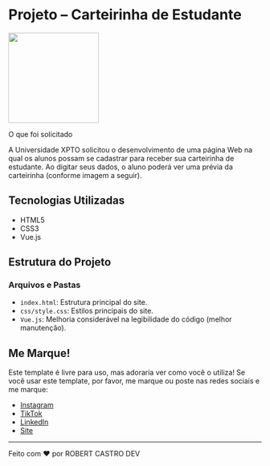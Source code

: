 # Projeto – Carteirinha de Estudante
<img height="180em" src="https://github.com/user-attachments/assets/891615d8-6e5c-4359-a075-6e32667ae599
"/>

O que foi solicitado


A Universidade XPTO solicitou o desenvolvimento de uma página Web na qual os alunos possam se cadastrar para receber sua carteirinha de estudante. Ao digitar seus dados, o aluno poderá ver uma prévia da carteirinha (conforme imagem a seguir).

## Tecnologias Utilizadas

- HTML5
- CSS3
- Vue.js

## Estrutura do Projeto

### Arquivos e Pastas

- `index.html`: Estrutura principal do site.
- `css/style.css`: Estilos principais do site.
- `Vue.js`: Melhoria considerável na legibilidade do código (melhor manutenção).





## Me Marque!

Este template é livre para uso, mas adoraria ver como você o utiliza! Se você usar este template, por favor, me marque ou poste nas redes sociais e me marque:

- [Instagram](https://www.instagram.com/robertviniciuscastro/)
- [TikTok](https://www.tiktok.com/@robertcastroempreendedor)
- [LinkedIn](https://www.linkedin.com/in/robert-castro-606352108/)
- [Site](https://robertcastroimoveis.com.br/)

---

Feito com ❤️ por ROBERT CASTRO DEV

